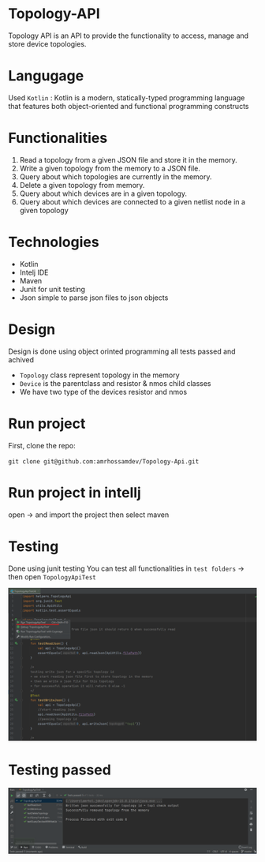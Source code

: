 # Topology-API
Topology API is an API to provide the functionality to access, manage and store device topologies.
# Langugage 
Used `Kotlin` : Kotlin is a modern, statically-typed programming language that features both object-oriented and functional programming constructs
# Functionalities
1. Read a topology from a given JSON file and store it in the memory. 
2. Write a given topology from the memory to a JSON file. 
3. Query about which topologies are currently in the memory. 
4. Delete a given topology from memory.
5. Query about which devices are in a given topology.
6. Query about which devices are connected to a given netlist node in a given topology

# Technologies 
- Kotlin
- Intelj IDE
- Maven 
- Junit for unit testing
- Json simple to parse json files to json objects

# Design 
Design is done using object orinted programming all tests passed and achived  

- `Topology` class represent topology in the memory
- `Device` is the parentclass and resistor & nmos child classes
- We have two type of the devices resistor and nmos

# Run project 
First, clone the repo:

`git clone git@github.com:amrhossamdev/Topology-Api.git`

# Run project in intellj
open -> and import the project then select maven 
# Testing 
Done using junit testing 
You can test all functionalities in `test folders` -> then open `TopologyApiTest`

![Unit tests](https://github.com/amrhossamdev/Topology-Api/blob/master/testing.png)
# Testing passed 

![Unit tests](https://github.com/amrhossamdev/Topology-Api/blob/master/testpassed.png)


